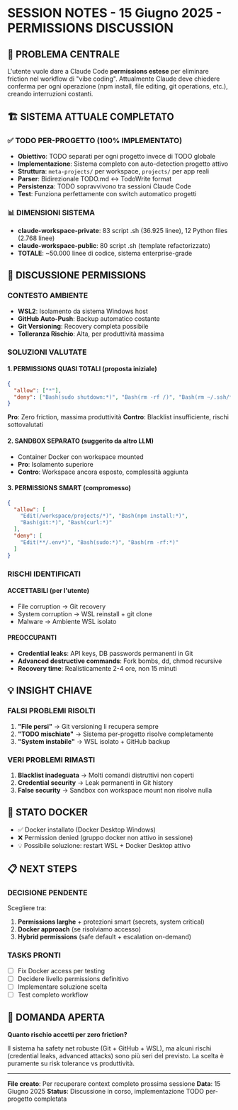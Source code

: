 # SESSION NOTES - 15 Giugno 2025 - PERMISSIONS DISCUSSION

## 🎯 PROBLEMA CENTRALE

L'utente vuole dare a Claude Code **permissions estese** per eliminare friction nel workflow di "vibe coding". Attualmente Claude deve chiedere conferma per ogni operazione (npm install, file editing, git operations, etc.), creando interruzioni costanti.

## 🏗️ SISTEMA ATTUALE COMPLETATO

### ✅ TODO PER-PROGETTO (100% IMPLEMENTATO)
- **Obiettivo**: TODO separati per ogni progetto invece di TODO globale
- **Implementazione**: Sistema completo con auto-detection progetto attivo
- **Struttura**: `meta-projects/` per workspace, `projects/` per app reali
- **Parser**: Bidirezionale TODO.md ↔ TodoWrite format
- **Persistenza**: TODO sopravvivono tra sessioni Claude Code
- **Test**: Funziona perfettamente con switch automatico progetti

### 📊 DIMENSIONI SISTEMA
- **claude-workspace-private**: 83 script .sh (36.925 linee), 12 Python files (2.768 linee)
- **claude-workspace-public**: 80 script .sh (template refactorizzato)
- **TOTALE**: ~50.000 linee di codice, sistema enterprise-grade

## 🤔 DISCUSSIONE PERMISSIONS

### CONTESTO AMBIENTE
- **WSL2**: Isolamento da sistema Windows host
- **GitHub Auto-Push**: Backup automatico costante  
- **Git Versioning**: Recovery completa possibile
- **Tolleranza Rischio**: Alta, per produttività massima

### SOLUZIONI VALUTATE

#### 1. PERMISSIONS QUASI TOTALI (proposta iniziale)
```json
{
  "allow": ["*"],
  "deny": ["Bash(sudo shutdown:*)", "Bash(rm -rf /)", "Bash(rm ~/.ssh/*)"]
}
```
**Pro**: Zero friction, massima produttività
**Contro**: Blacklist insufficiente, rischi sottovalutati

#### 2. SANDBOX SEPARATO (suggerito da altro LLM)
- Container Docker con workspace mounted
- **Pro**: Isolamento superiore
- **Contro**: Workspace ancora esposto, complessità aggiunta

#### 3. PERMISSIONS SMART (compromesso)
```json
{
  "allow": [
    "Edit(/workspace/projects/*)", "Bash(npm install:*)", 
    "Bash(git:*)", "Bash(curl:*)"
  ],
  "deny": [
    "Edit(**/.env*)", "Bash(sudo:*)", "Bash(rm -rf:*)"
  ]
}
```

### RISCHI IDENTIFICATI

#### ACCETTABILI (per l'utente)
- File corruption → Git recovery
- System corruption → WSL reinstall + git clone
- Malware → Ambiente WSL isolato

#### PREOCCUPANTI
- **Credential leaks**: API keys, DB passwords permanenti in Git
- **Advanced destructive commands**: Fork bombs, dd, chmod recursive
- **Recovery time**: Realisticamente 2-4 ore, non 15 minuti

## 💡 INSIGHT CHIAVE

### FALSI PROBLEMI RISOLTI
1. **"File persi"** → Git versioning li recupera sempre
2. **"TODO mischiate"** → Sistema per-progetto risolve completamente
3. **"System instabile"** → WSL isolato + GitHub backup

### VERI PROBLEMI RIMASTI
1. **Blacklist inadeguata** → Molti comandi distruttivi non coperti
2. **Credential security** → Leak permanenti in Git history
3. **False security** → Sandbox con workspace mount non risolve nulla

## 🔄 STATO DOCKER

- ✅ Docker installato (Docker Desktop Windows)
- ❌ Permission denied (gruppo docker non attivo in sessione)
- 💡 Possibile soluzione: restart WSL + Docker Desktop attivo

## 📋 NEXT STEPS

### DECISIONE PENDENTE
Scegliere tra:
1. **Permissions larghe** + protezioni smart (secrets, system critical)
2. **Docker approach** (se risolviamo accesso)
3. **Hybrid permissions** (safe default + escalation on-demand)

### TASKS PRONTI
- [ ] Fix Docker access per testing
- [ ] Decidere livello permissions definitivo
- [ ] Implementare soluzione scelta
- [ ] Test completo workflow

## 🎯 DOMANDA APERTA

**Quanto rischio accetti per zero friction?**

Il sistema ha safety net robuste (Git + GitHub + WSL), ma alcuni rischi (credential leaks, advanced attacks) sono più seri del previsto. La scelta è puramente su risk tolerance vs produttività.

---

**File creato**: Per recuperare context completo prossima sessione
**Data**: 15 Giugno 2025
**Status**: Discussione in corso, implementazione TODO per-progetto completata